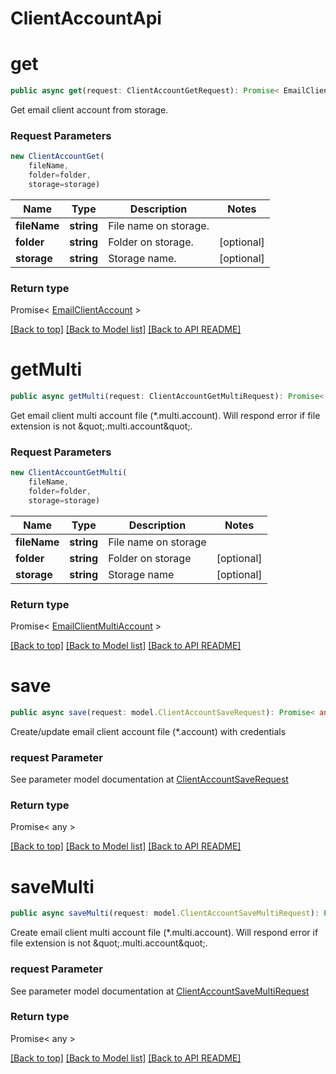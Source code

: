 # ClientAccountApi

                    
<a name="get"></a>
# **get**
```typescript
public async get(request: ClientAccountGetRequest): Promise< EmailClientAccount >
```

Get email client account from storage.             

### Request Parameters
```typescript
new ClientAccountGet(
    fileName,
    folder=folder,
    storage=storage)
```

Name | Type | Description | Notes
---- | ---- | ----------- | -----
 **fileName** | **string**| File name on storage. |
 **folder** | **string**| Folder on storage. | [optional]
 **storage** | **string**| Storage name. | [optional]

### Return type

Promise< [EmailClientAccount](EmailClientAccount.md) >

[[Back to top]](#) [[Back to Model list]](Models.md) [[Back to API README]](README.md)
                    
<a name="getMulti"></a>
# **getMulti**
```typescript
public async getMulti(request: ClientAccountGetMultiRequest): Promise< EmailClientMultiAccount >
```

Get email client multi account file (*.multi.account). Will respond error if file extension is not \&quot;.multi.account\&quot;.             

### Request Parameters
```typescript
new ClientAccountGetMulti(
    fileName,
    folder=folder,
    storage=storage)
```

Name | Type | Description | Notes
---- | ---- | ----------- | -----
 **fileName** | **string**| File name on storage |
 **folder** | **string**| Folder on storage | [optional]
 **storage** | **string**| Storage name | [optional]

### Return type

Promise< [EmailClientMultiAccount](EmailClientMultiAccount.md) >

[[Back to top]](#) [[Back to Model list]](Models.md) [[Back to API README]](README.md)
                    
<a name="save"></a>
# **save**
```typescript
public async save(request: model.ClientAccountSaveRequest): Promise< any >
```

Create/update email client account file (*.account) with credentials             

### request Parameter

See parameter model documentation at [ClientAccountSaveRequest](ClientAccountSaveRequest.md)

### Return type

Promise< any >

[[Back to top]](#) [[Back to Model list]](Models.md) [[Back to API README]](README.md)

                    
<a name="saveMulti"></a>
# **saveMulti**
```typescript
public async saveMulti(request: model.ClientAccountSaveMultiRequest): Promise< any >
```

Create email client multi account file (*.multi.account). Will respond error if file extension is not \&quot;.multi.account\&quot;.             

### request Parameter

See parameter model documentation at [ClientAccountSaveMultiRequest](ClientAccountSaveMultiRequest.md)

### Return type

Promise< any >

[[Back to top]](#) [[Back to Model list]](Models.md) [[Back to API README]](README.md)

